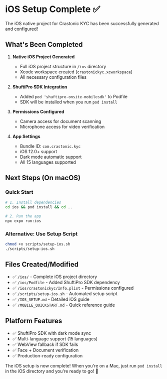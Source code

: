 # iOS Setup Complete ✅

The iOS native project for Crastonic KYC has been successfully generated and configured!

## What's Been Completed

1. **Native iOS Project Generated**
   - Full iOS project structure in `/ios` directory
   - Xcode workspace created (`crastonickyc.xcworkspace`)
   - All necessary configuration files

2. **ShuftiPro SDK Integration**
   - Added `pod 'shuftipro-onsite-mobilesdk'` to Podfile
   - SDK will be installed when you run `pod install`

3. **Permissions Configured**
   - Camera access for document scanning
   - Microphone access for video verification

4. **App Settings**
   - Bundle ID: `com.crastonic.kyc`
   - iOS 12.0+ support
   - Dark mode automatic support
   - All 15 languages supported

## Next Steps (On macOS)

### Quick Start
```bash
# 1. Install dependencies
cd ios && pod install && cd ..

# 2. Run the app
npx expo run:ios
```

### Alternative: Use Setup Script
```bash
chmod +x scripts/setup-ios.sh
./scripts/setup-ios.sh
```

## Files Created/Modified

- ✅ `/ios/` - Complete iOS project directory
- ✅ `/ios/Podfile` - Added ShuftiPro SDK dependency
- ✅ `/ios/crastonickyc/Info.plist` - Permissions configured
- ✅ `/scripts/setup-ios.sh` - Automated setup script
- ✅ `/IOS_SETUP.md` - Detailed iOS guide
- ✅ `/MOBILE_QUICKSTART.md` - Quick reference guide

## Platform Features

- ✅ ShuftiPro SDK with dark mode sync
- ✅ Multi-language support (15 languages)
- ✅ WebView fallback if SDK fails
- ✅ Face + Document verification
- ✅ Production-ready configuration

The iOS setup is now complete! When you're on a Mac, just run `pod install` in the iOS directory and you're ready to go! 🎉